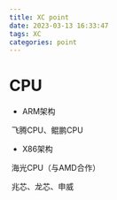 ```yaml
---
title: XC point
date: 2023-03-13 16:33:47
tags: XC
categories: point
---
```


# CPU

- ARM架构

​	飞腾CPU、鲲鹏CPU

- X86架构

​	海光CPU（与AMD合作）

​	兆芯、龙芯、申威

